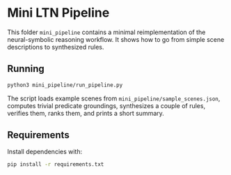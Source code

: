 # Mini LTN Pipeline

This folder `mini_pipeline` contains a minimal reimplementation of the neural-symbolic reasoning workflow. It shows how to go from simple scene descriptions to synthesized rules.

## Running
```bash
python3 mini_pipeline/run_pipeline.py
```

The script loads example scenes from `mini_pipeline/sample_scenes.json`, computes trivial predicate groundings, synthesizes a couple of rules, verifies them, ranks them, and prints a short summary.

## Requirements
Install dependencies with:
```bash
pip install -r requirements.txt
```
